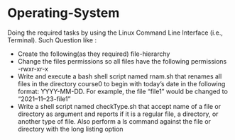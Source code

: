 # Operating-System
Doing the required tasks by using the Linux Command Line Interface (i.e., Terminal).
Such Question like :
- Create the following(as they required) file-hierarchy
- Change the files permissions so all files have the following permissions
-rwxr-xr-x
- Write and execute a bash shell script named rnam.sh that renames all files in 
the directory course0 to begin with today’s date in the following format: YYYY-MM-DD.
For example, the file “file1” would be changed to “2021–11–23-file1”
- Write a shell script named checkType.sh that accept name of a file or directory 
as argument and reports if it is a regular file, a directory, or another type of file. 
Also perform a ls command against the file or directory with the long listing 
option
